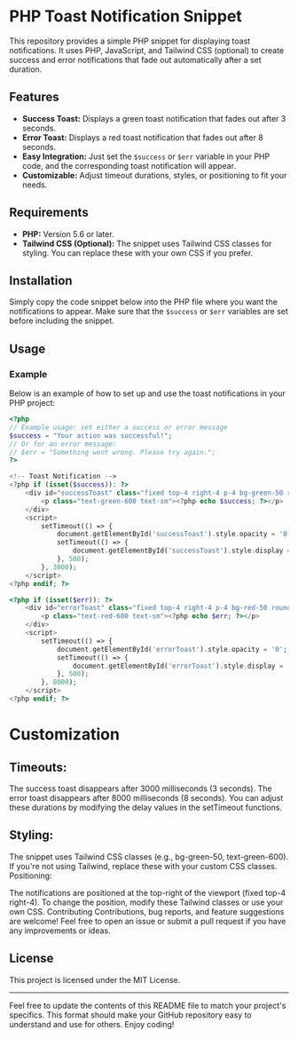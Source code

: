 # PHP Toast Notification Snippet

This repository provides a simple PHP snippet for displaying toast notifications. It uses PHP, JavaScript, and Tailwind CSS (optional) to create success and error notifications that fade out automatically after a set duration.

## Features

- **Success Toast:** Displays a green toast notification that fades out after 3 seconds.
- **Error Toast:** Displays a red toast notification that fades out after 8 seconds.
- **Easy Integration:** Just set the `$success` or `$err` variable in your PHP code, and the corresponding toast notification will appear.
- **Customizable:** Adjust timeout durations, styles, or positioning to fit your needs.

## Requirements

- **PHP:** Version 5.6 or later.
- **Tailwind CSS (Optional):** The snippet uses Tailwind CSS classes for styling. You can replace these with your own CSS if you prefer.

## Installation

Simply copy the code snippet below into the PHP file where you want the notifications to appear. Make sure that the `$success` or `$err` variables are set before including the snippet.

## Usage

### Example

Below is an example of how to set up and use the toast notifications in your PHP project:

```php
<?php
// Example usage: set either a success or error message
$success = "Your action was successful!";
// Or for an error message:
// $err = "Something went wrong. Please try again.";
?>

<!-- Toast Notification -->
<?php if (isset($success)): ?>
    <div id="successToast" class="fixed top-4 right-4 p-4 bg-green-50 rounded-lg shadow-lg transition-opacity duration-500">
        <p class="text-green-600 text-sm"><?php echo $success; ?></p>
    </div>
    <script>
        setTimeout(() => {
            document.getElementById('successToast').style.opacity = '0';
            setTimeout(() => {
                document.getElementById('successToast').style.display = 'none';
            }, 500);
        }, 3000);
    </script>
<?php endif; ?>

<?php if (isset($err)): ?>
    <div id="errorToast" class="fixed top-4 right-4 p-4 bg-red-50 rounded-lg shadow-lg transition-opacity duration-500">
        <p class="text-red-600 text-sm"><?php echo $err; ?></p>
    </div>
    <script>
        setTimeout(() => {
            document.getElementById('errorToast').style.opacity = '0';
            setTimeout(() => {
                document.getElementById('errorToast').style.display = 'none';
            }, 500);
        }, 8000);
    </script>
<?php endif; ?>
```

# Customization

## Timeouts:

The success toast disappears after 3000 milliseconds (3 seconds).
The error toast disappears after 8000 milliseconds (8 seconds).
You can adjust these durations by modifying the delay values in the setTimeout functions.

## Styling:

The snippet uses Tailwind CSS classes (e.g., bg-green-50, text-green-600). If you're not using Tailwind, replace these with your custom CSS classes.
Positioning:

The notifications are positioned at the top-right of the viewport (fixed top-4 right-4). To change the position, modify these Tailwind classes or use your own CSS.
Contributing
Contributions, bug reports, and feature suggestions are welcome! Feel free to open an issue or submit a pull request if you have any improvements or ideas.

## License
This project is licensed under the MIT License.


---

Feel free to update the contents of this README file to match your project's specifics. This format should make your GitHub repository easy to understand and use for others. Enjoy coding!

